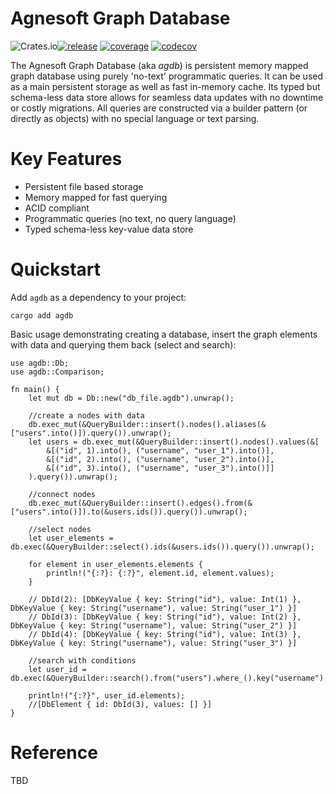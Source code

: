 # Agnesoft Graph Database

![Crates.io](https://img.shields.io/crates/v/agdb)[![release](https://github.com/agnesoft/agdb/actions/workflows/build.yaml/badge.svg)](https://github.com/agnesoft/agdb/actions/workflows/release.yaml) [![coverage](https://github.com/agnesoft/agdb/actions/workflows/coverage.yaml/badge.svg)](https://github.com/agnesoft/agdb/actions/workflows/coverage.yaml) [![codecov](https://codecov.io/gh/agnesoft/agdb/branch/main/graph/badge.svg?token=Z6YO8C3XGU)](https://codecov.io/gh/agnesoft/agdb)

The Agnesoft Graph Database (aka _agdb_) is persistent memory mapped graph database using purely 'no-text' programmatic queries. It can be used as a main persistent storage as well as fast in-memory cache. Its typed but schema-less data store allows for seamless data updates with no downtime or costly migrations. All queries are constructed via a builder pattern (or directly as objects) with no special language or text parsing.

# Key Features

- Persistent file based storage
- Memory mapped for fast querying
- ACID compliant
- Programmatic queries (no text, no query language)
- Typed schema-less key-value data store

# Quickstart

Add `agdb` as a dependency to your project:

```
cargo add agdb
```

Basic usage demonstrating creating a database, insert the graph elements with data and querying them back (select and search):

```
use agdb::Db;
use agdb::Comparison;

fn main() {
    let mut db = Db::new("db_file.agdb").unwrap();

    //create a nodes with data
    db.exec_mut(&QueryBuilder::insert().nodes().aliases(&["users".into()]).query()).unwrap();
    let users = db.exec_mut(&QueryBuilder::insert().nodes().values(&[
        &[("id", 1).into(), ("username", "user_1").into()],
        &[("id", 2).into(), ("username", "user_2").into()],
        &[("id", 3).into(), ("username", "user_3").into()]]
    ).query()).unwrap();

    //connect nodes
    db.exec_mut(&QueryBuilder::insert().edges().from(&["users".into()]).to(&users.ids()).query()).unwrap();

    //select nodes
    let user_elements = db.exec(&QueryBuilder::select().ids(&users.ids()).query()).unwrap();

    for element in user_elements.elements {
        println!("{:?}: {:?}", element.id, element.values);
    }

    // DbId(2): [DbKeyValue { key: String("id"), value: Int(1) }, DbKeyValue { key: String("username"), value: String("user_1") }]
    // DbId(3): [DbKeyValue { key: String("id"), value: Int(2) }, DbKeyValue { key: String("username"), value: String("user_2") }]
    // DbId(4): [DbKeyValue { key: String("id"), value: Int(3) }, DbKeyValue { key: String("username"), value: String("user_3") }]

    //search with conditions
    let user_id = db.exec(&QueryBuilder::search().from("users").where_().key("username").value(Comparison::Equal("user_2".into())).query()).unwrap();

    println!("{:?}", user_id.elements);
    //[DbElement { id: DbId(3), values: [] }]
}
```

# Reference

TBD
